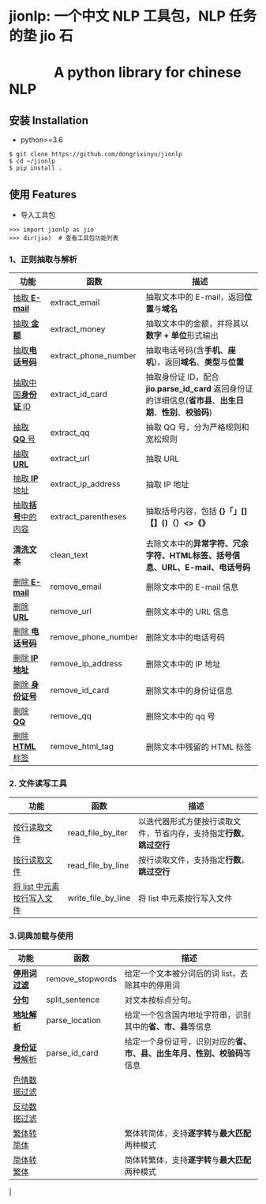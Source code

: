 # **jionlp: 一个中文 NLP 工具包，NLP 任务的垫 jio 石**

# &emsp;&emsp;&emsp; A python library for chinese NLP


## 安装 Installation

- python>=3.6
```
$ git clone https://github.com/dongrixinyu/jionlp  
$ cd ~/jionlp
$ pip install .
```

## 使用 Features

- 导入工具包
```
>>> import jionlp as jio
>>> dir(jio)  # 查看工具包功能列表
```

### 1、正则抽取与解析

| 功能   | 函数   |描述   |
|--------|--------|-------|
|[抽取 **E-mail**](https://github.com/dongrixinyu/jionlp/wiki/%E6%AD%A3%E5%88%99%E6%8A%BD%E5%8F%96%E4%B8%8E%E8%A7%A3%E6%9E%90-%E8%AF%B4%E6%98%8E%E6%96%87%E6%A1%A3#user-content-抽取-e-mail)      |extract_email       |抽取文本中的 E-mail，返回**位置**与**域名** |
|[抽取 **金额**]()        |extract_money       |抽取文本中的金额，并将其以**数字 + 单位**形式输出 |
|[抽取**电话号码**](https://github.com/dongrixinyu/jionlp/wiki/%E6%AD%A3%E5%88%99%E6%8A%BD%E5%8F%96%E4%B8%8E%E8%A7%A3%E6%9E%90-%E8%AF%B4%E6%98%8E%E6%96%87%E6%A1%A3#user-content-抽取电话号码) | extract_phone_number | 抽取电话号码(含**手机**、**座机**)，返回**域名**、**类型**与**位置**
|[抽取中国**身份证** ID](https://github.com/dongrixinyu/jionlp/wiki/%E6%AD%A3%E5%88%99%E6%8A%BD%E5%8F%96%E4%B8%8E%E8%A7%A3%E6%9E%90-%E8%AF%B4%E6%98%8E%E6%96%87%E6%A1%A3#user-content-抽取身份证号)|extract_id_card     |抽取身份证 ID，配合 **jio.parse_id_card** 返回身份证的详细信息(**省市县**、**出生日期**、**性别**、**校验码**) |
|[抽取 **QQ** 号](https://github.com/dongrixinyu/jionlp/wiki/%E6%AD%A3%E5%88%99%E6%8A%BD%E5%8F%96%E4%B8%8E%E8%A7%A3%E6%9E%90-%E8%AF%B4%E6%98%8E%E6%96%87%E6%A1%A3#user-content-抽取-qq)       |extract_qq          |抽取 QQ 号，分为严格规则和宽松规则 |
|[抽取 **URL**]()         |extract_url         |抽取 URL   |
|[抽取 **IP**地址]()      |extract_ip_address  |抽取 IP 地址|
|[抽取**括号**中的内容]() |extract_parentheses |抽取括号内容，包括 **{}「」[]【】()（）<>《》** |
|[**清洗文本**]()         |clean_text          |去除文本中的**异常字符、冗余字符、HTML标签、括号信息、URL、E-mail、电话号码**|
|[删除 **E-mail**]()      |remove_email        |删除文本中的 E-mail 信息 |
|[删除 **URL**]()         |remove_url          |删除文本中的 URL 信息
|[删除 **电话号码**]()    |remove_phone_number |删除文本中的电话号码
|[删除 **IP地址**]()      |remove_ip_address   |删除文本中的 IP 地址
|[删除 **身份证号**]()    |remove_id_card      |删除文本中的身份证信息 |
|[删除 **QQ**]()          |remove_qq           |删除文本中的 qq 号|
|[删除 **HTML**标签]()    |remove_html_tag     |删除文本中残留的 HTML 标签

### 2. 文件读写工具

| 功能   | 函数   |描述   |
|--------|--------|-------|
|[按行读取文件]()     |read_file_by_iter    |以迭代器形式方便按行读取文件，节省内存，支持指定**行数**，**跳过空行**  |
|[按行读取文件]()     |read_file_by_line |按行读取文件，支持指定**行数**，**跳过空行** |
|[将 list 中元素按行写入文件]() | write_file_by_line | 将 list 中元素按行写入文件 |

### 3.词典加载与使用

| 功能   | 函数   |描述   |
|--------|--------|-------|
|[**停用词过滤**](https://github.com/dongrixinyu/jionlp/wiki/Gadget-%E8%AF%B4%E6%98%8E%E6%96%87%E6%A1%A3#user-content-去除停用词)       |remove_stopwords|给定一个文本被分词后的词 list，去除其中的停用词            |
|[**分句**](https://github.com/dongrixinyu/jionlp/wiki/Gadget-%E8%AF%B4%E6%98%8E%E6%96%87%E6%A1%A3#user-content-文本分句)             |split_sentence  |对文本按标点分句。  |
|[**地址解析**](https://github.com/dongrixinyu/jionlp/wiki/Gadget-%E8%AF%B4%E6%98%8E%E6%96%87%E6%A1%A3#user-content-地址解析)         |parse_location  |给定一个包含国内地址字符串，识别其中的**省、市、县**等信息     |
|[**身份证号**解析](https://github.com/dongrixinyu/jionlp/wiki/Gadget-%E8%AF%B4%E6%98%8E%E6%96%87%E6%A1%A3#user-content-身份证号码解析)     |parse_id_card   |给定一个身份证号，识别对应的**省、市、县、出生年月、性别、校验码**等信息 |
|[色情数据过滤]()     |
|[反动数据过滤]()     |
|[繁体转简体]()       |                |繁体转简体，支持**逐字转**与**最大匹配**两种模式       |
|[简体转繁体]()       |                |简体转繁体，支持**逐字转**与**最大匹配**两种模式       |
|

